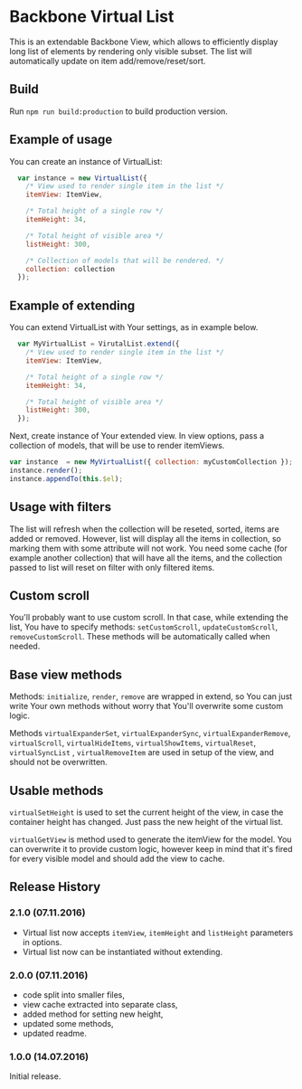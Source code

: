 Backbone Virtual List
================

This is an extendable Backbone View, which allows to efficiently display long list of elements by rendering only visible subset.
The list will automatically update on item add/remove/reset/sort.

## Build
Run `npm run build:production` to build production version.

## Example of usage
You can create an instance of VirtualList:

```javascript
  var instance = new VirtualList({
    /* View used to render single item in the list */
    itemView: ItemView,

    /* Total height of a single row */
    itemHeight: 34,

    /* Total height of visible area */
    listHeight: 300,

    /* Collection of models that will be rendered. */
    collection: collection
  });
```

## Example of extending
You can extend VirtualList with Your settings, as in example below.

```javascript
  var MyVirtualList = VirutalList.extend({
    /* View used to render single item in the list */
    itemView: ItemView,

    /* Total height of a single row */
    itemHeight: 34,

    /* Total height of visible area */
    listHeight: 300,
  });
```

Next, create instance of Your extended view. In view options, pass a collection of models, that will be use to render itemViews.
```javascript
var instance  = new MyVirtualList({ collection: myCustomCollection });
instance.render();
instance.appendTo(this.$el);
```

## Usage with filters
The list will refresh when the collection will be reseted, sorted, items are added or removed.
However, list will display all the items in collection, so marking them with some attribute will not work.
You need some cache (for example another collection) that will have all the items, and the collection passed to list will reset on filter with only filtered items.


## Custom scroll
You'll probably want to use custom scroll. In that case, while extending the list, You have to specify methods: `setCustomScroll`, `updateCustomScroll`, `removeCustomScroll`.
These methods will be automatically called when needed.

## Base view methods
Methods: `initialize`, `render`, `remove` are wrapped in extend, so You can just write Your own methods without worry that You'll overwrite some custom logic.

Methods `virtualExpanderSet`, `virtualExpanderSync`, `virtualExpanderRemove`,  `virtualScroll`, `virtualHideItems`, `virtualShowItems`, `virtualReset`, `virtualSyncList` , `virtualRemoveItem` are used in setup of the view, and should not be overwritten.

## Usable methods
`virtualSetHeight` is used to set the current height of the view, in case the container height has changed. Just pass the new height of the virtual list.

`virtualGetView` is method used to generate the itemView for the model. You can overwrite it to provide custom logic, however keep in mind that it's fired for every visible model and should add the view to cache.

## Release History

### 2.1.0 (07.11.2016)
* Virtual list now accepts `itemView`, `itemHeight` and `listHeight` parameters in options.
* Virtual list now can be instantiated without extending.

### 2.0.0 (07.11.2016)
* code split into smaller files,
* view cache extracted into separate class,
* added method for setting new height,
* updated some methods,
* updated readme.

### 1.0.0 (14.07.2016)
Initial release.
